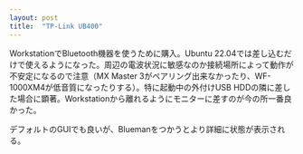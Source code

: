 ```yaml
---
layout: post
title:  "TP-Link UB400"
---
```

WorkstationでBluetooth機器を使うために購入。Ubuntu 22.04では差し込むだけで使えるようになった。周辺の電波状況に敏感なのか接続場所によって動作が不安定になるので注意（MX Master 3がペアリング出来なかったり、WF-1000XM4が低音質になったりする）。特に起動中の外付けUSB HDDの隣に差した場合に顕著。Workstationから離れるようにモニターに差すのが今の所一番良かった。

デフォルトのGUIでも良いが、Bluemanをつかうとより詳細に状態が表示される。
